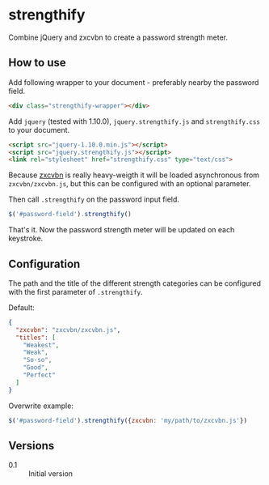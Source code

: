strengthify
===========

Combine jQuery and zxcvbn to create a password strength meter.

How to use
----------

Add following wrapper to your document - preferably nearby the 
password field.

```HTML
<div class="strengthify-wrapper"></div>
```

Add `jquery` (tested with 1.10.0), `jquery.strengthify.js` and 
`strengthify.css` to your document. 

```HTML
<script src="jquery-1.10.0.min.js"></script>
<script src="jquery.strengthify.js"></script>
<link rel="stylesheet" href="strengthify.css" type="text/css">
```

Because [zxcvbn](https://github.com/lowe/zxcvbn) is really 
heavy-weigth it will be loaded asynchronous from `zxcvbn/zxcvbn.js`,
but this can be configured with an optional parameter.

Then call `.strengthify` on the password input field.

```JavaScript
$('#password-field').strengthify()
```

That's it. Now the password strength meter will be updated on 
each keystroke.

Configuration
-------------

The path and the title of the different strength categories can
be configured with the first parameter of `.strengthify`. 

Default:

```JSON
{
  "zxcvbn": "zxcvbn/zxcvbn.js",
  "titles": [
    "Weakest",
    "Weak",
    "So-so",
    "Good",
    "Perfect"
  ]
}
```

Overwrite example:

```JavaScript
$('#password-field').strengthify({zxcvbn: 'my/path/to/zxcvbn.js'})
```

Versions
--------

<dl>
  <dt>0.1</dt>
  <dd>Initial version</dd>
</dl>




